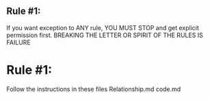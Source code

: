 ## Rule #1: 
If you want exception to ANY rule, YOU MUST STOP and get explicit permission first. 
BREAKING THE LETTER OR SPIRIT OF THE RULES IS FAILURE

# Rule #1:
Follow the instructions in these files
Relationship.md
code.md

